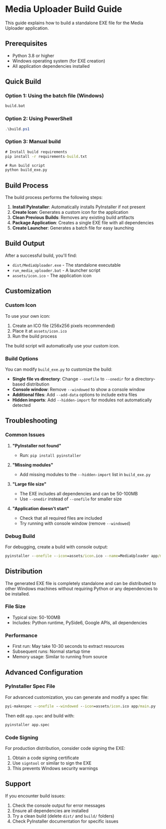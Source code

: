 # Media Uploader Build Guide

This guide explains how to build a standalone EXE file for the Media Uploader application.

## Prerequisites

- Python 3.8 or higher
- Windows operating system (for EXE creation)
- All application dependencies installed

## Quick Build

### Option 1: Using the batch file (Windows)
```cmd
build.bat
```

### Option 2: Using PowerShell
```powershell
.\build.ps1
```

### Option 3: Manual build
```cmd
# Install build requirements
pip install -r requirements-build.txt

# Run build script
python build_exe.py
```

## Build Process

The build process performs the following steps:

1. **Install PyInstaller**: Automatically installs PyInstaller if not present
2. **Create Icon**: Generates a custom icon for the application
3. **Clean Previous Builds**: Removes any existing build artifacts
4. **Package Application**: Creates a single EXE file with all dependencies
5. **Create Launcher**: Generates a batch file for easy launching

## Build Output

After a successful build, you'll find:

- `dist/MediaUploader.exe` - The standalone executable
- `run_media_uploader.bat` - A launcher script
- `assets/icon.ico` - The application icon

## Customization

### Custom Icon

To use your own icon:

1. Create an ICO file (256x256 pixels recommended)
2. Place it at `assets/icon.ico`
3. Run the build process

The build script will automatically use your custom icon.

### Build Options

You can modify `build_exe.py` to customize the build:

- **Single file vs directory**: Change `--onefile` to `--onedir` for a directory-based distribution
- **Console window**: Remove `--windowed` to show a console window
- **Additional files**: Add `--add-data` options to include extra files
- **Hidden imports**: Add `--hidden-import` for modules not automatically detected

## Troubleshooting

### Common Issues

1. **"PyInstaller not found"**
   - Run: `pip install pyinstaller`

2. **"Missing modules"**
   - Add missing modules to the `--hidden-import` list in `build_exe.py`

3. **"Large file size"**
   - The EXE includes all dependencies and can be 50-100MB
   - Use `--onedir` instead of `--onefile` for smaller size

4. **"Application doesn't start"**
   - Check that all required files are included
   - Try running with console window (remove `--windowed`)

### Debug Build

For debugging, create a build with console output:

```cmd
pyinstaller --onefile --icon=assets/icon.ico --name=MediaUploader app/main.py
```

## Distribution

The generated EXE file is completely standalone and can be distributed to other Windows machines without requiring Python or any dependencies to be installed.

### File Size

- Typical size: 50-100MB
- Includes: Python runtime, PySide6, Google APIs, all dependencies

### Performance

- First run: May take 10-30 seconds to extract resources
- Subsequent runs: Normal startup time
- Memory usage: Similar to running from source

## Advanced Configuration

### PyInstaller Spec File

For advanced customization, you can generate and modify a spec file:

```cmd
pyi-makespec --onefile --windowed --icon=assets/icon.ico app/main.py
```

Then edit `app.spec` and build with:

```cmd
pyinstaller app.spec
```

### Code Signing

For production distribution, consider code signing the EXE:

1. Obtain a code signing certificate
2. Use `signtool` or similar to sign the EXE
3. This prevents Windows security warnings

## Support

If you encounter build issues:

1. Check the console output for error messages
2. Ensure all dependencies are installed
3. Try a clean build (delete `dist/` and `build/` folders)
4. Check PyInstaller documentation for specific issues
